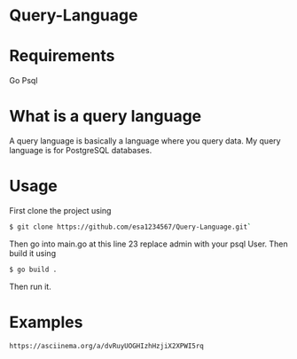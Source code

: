 # Query-Language

# Requirements
Go
Psql

# What is a query language
A query language is basically a language where you query data.
My query language is for PostgreSQL databases.

# Usage
First clone the project using
```bash
$ git clone https://github.com/esa1234567/Query-Language.git`
```
Then go into main.go at this line 23 replace admin with your psql User.
Then build it using
``` bash
$ go build .
```
Then run it.

# Examples
`https://asciinema.org/a/dvRuyUOGHIzhHzjiX2XPWI5rq`

